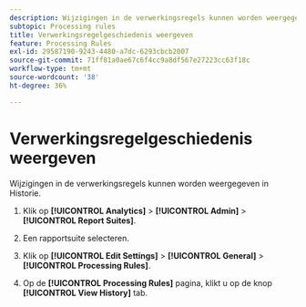 ```yaml
---
description: Wijzigingen in de verwerkingsregels kunnen worden weergegeven in Historie.
subtopic: Processing rules
title: Verwerkingsregelgeschiedenis weergeven
feature: Processing Rules
exl-id: 29587190-9243-4480-a7dc-6293cbcb2007
source-git-commit: 71ff81a0ae67c6f4cc9a8df567e27223cc63f18c
workflow-type: tm+mt
source-wordcount: '38'
ht-degree: 36%

---
```


# Verwerkingsregelgeschiedenis weergeven

Wijzigingen in de verwerkingsregels kunnen worden weergegeven in Historie.

1. Klik op **[!UICONTROL Analytics]** > **[!UICONTROL Admin]** > **[!UICONTROL Report Suites]**.
1. Een rapportsuite selecteren.
1. Klik op **[!UICONTROL Edit Settings]** > **[!UICONTROL General]** > **[!UICONTROL Processing Rules]**.

1. Op de **[!UICONTROL Processing Rules]** pagina, klikt u op de knop **[!UICONTROL View History]** tab.
